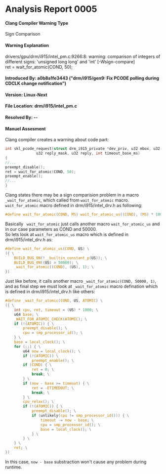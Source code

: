 # Analysis Report 0005 #
#### Clang Compiler Warning Type ####  
Sign Comparison  
#### Warning Explanation ####  
drivers/gpu/drm/i915/intel_pm.c:9266:8: warning: comparison of integers of different signs: 'unsigned long long' and 'int' [-Wsign-compare]  
        ret = wait_for_atomic(COND, 50);  
        
#### Introduced By: a0b8a1fe3443 ("drm/i915/gen9: Fix PCODE polling during CDCLK change notification") ####
#### Version: Linux-Next ####
#### File Location: drm/i915/intel_pm.c ####
#### Resolved By: -- ####

#### Manuel Assesment ####
Clang compiler creates a warning about code part:
```C
int skl_pcode_request(struct drm_i915_private *dev_priv, u32 mbox, u32 request,
		      u32 reply_mask, u32 reply, int timeout_base_ms)
{
//...
preempt_disable();
ret = wait_for_atomic(COND, 50);
preempt_enable();
//...
}
```
Clang states there may be a sign comparision problem in a macro ```_wait_for_atomic```, which called from ```wait_for_atomic``` macro.
```wait_for_atomic``` macro defined in drm/i915/intel_drv.h as following:
```C
#define wait_for_atomic(COND, MS) wait_for_atomic_us((COND), (MS) * 1000)
``` 
Basically ``` wait_for_atomic``` just calls another macro ```wait_for_atomic_us``` and in our case parameters as COND and 50000.  
So lets look at  ```wait_for_atomic_us``` macro which is defined in drm/i915/intel_drv.h as:
```C
#define wait_for_atomic_us(COND, US) \
({ \
	BUILD_BUG_ON(!__builtin_constant_p(US)); \
	BUILD_BUG_ON((US) > 50000); \
	_wait_for_atomic((COND), (US), 1); \
})
```
Just like before, it calls another macro ```_wait_for_atomic(COND, 50000, 1)```, and as final step we must look at ```_wait_for_atomic``` macro defination which is defined in drm/i915/intel_drv.h like others:
```C
#define _wait_for_atomic(COND, US, ATOMIC) \
({ \
	int cpu, ret, timeout = (US) * 1000; \
	u64 base; \
	_WAIT_FOR_ATOMIC_CHECK(ATOMIC); \
	if (!(ATOMIC)) { \
		preempt_disable(); \
		cpu = smp_processor_id(); \
	} \
	base = local_clock(); \
	for (;;) { \
		u64 now = local_clock(); \
		if (!(ATOMIC)) \
			preempt_enable(); \
		if (COND) { \
			ret = 0; \
			break; \
		} \
		if (now - base >= timeout) { \
			ret = -ETIMEDOUT; \
			break; \
		} \
		cpu_relax(); \
		if (!(ATOMIC)) { \
			preempt_disable(); \
			if (unlikely(cpu != smp_processor_id())) { \
				timeout -= now - base; \
				cpu = smp_processor_id(); \
				base = local_clock(); \
			} \
		} \
	} \
	ret; \
})
```  
In this case, ```now - base``` substraction won't cause any problem during runtime.



